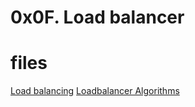 # 0x0F. Load balancer


# files
<a href="https://www.thegeekstuff.com/2016/01/load-balancer-intro/">Load balancing</a>
<a href="https://community.f5.com/t5/technical-articles/intro-to-load-balancing-for-developers-the-algorithms/ta-p/273759">Loadbalancer Algorithms</a>

